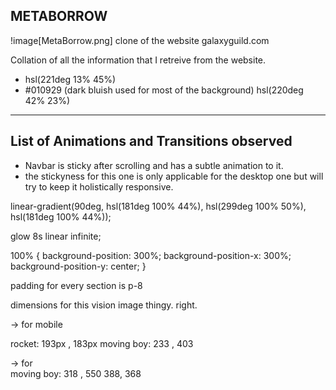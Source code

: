 ## METABORROW
!image[MetaBorrow.png]
clone of the website galaxyguild.com

Collation of all the information that I retreive from the website.

- hsl(221deg 13% 45%)
- #010929 (dark bluish used for most of the background)
hsl(220deg 42% 23%)


---

## List of Animations and Transitions observed 

- Navbar is sticky after scrolling and has a subtle animation to it. 
- the stickyness for this one is only applicable for the desktop one but will try to keep it holistically responsive. 

linear-gradient(90deg, hsl(181deg 100% 44%), hsl(299deg 100% 50%), hsl(181deg 100% 44%));

glow 8s linear infinite;

100% {
    background-position: 300%;
    background-position-x: 300%;
    background-position-y: center;
}

padding for every section is p-8


dimensions for this vision image thingy. right. 

-> for mobile 

rocket: 193px , 183px 
moving boy: 233 , 403 

-> for  
moving boy: 318 , 550
388, 368 
 
